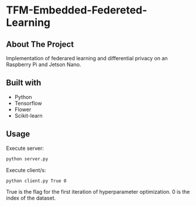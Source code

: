 # TFM-Embedded-Federeted-Learning

<!-- ABOUT THE PROJECT -->
## About The Project

Implementation of federared learning and differential privacy on an Raspberry Pi and Jetson Nano.

## Built with
- Python
- Tensorflow
- Flower
- Scikit-learn

<!-- USAGE EXAMPLES -->
## Usage

Execute server:
   ```sh
   python server.py
   ```
Execute client/s:
   ```sh
   python client.py True 0 
   ```

True is the flag for the first iteration of hyperparameter optimization. 0 is the index of the dataset.
